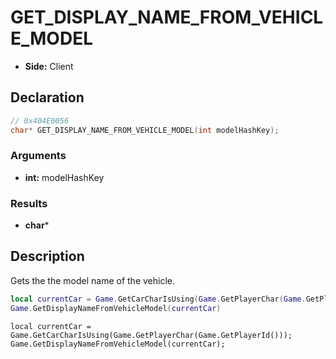 # GET_DISPLAY_NAME_FROM_VEHICLE_MODEL
- **Side:** Client

## Declaration
```cpp
// 0x404E0056
char* GET_DISPLAY_NAME_FROM_VEHICLE_MODEL(int modelHashKey);
```

### Arguments
- **int:** modelHashKey

### Results
- **char***

## Description
Gets the the model name of the vehicle.

```lua
local currentCar = Game.GetCarCharIsUsing(Game.GetPlayerChar(Game.GetPlayerId()))
Game.GetDisplayNameFromVehicleModel(currentCar)
```

```squirrel
local currentCar = Game.GetCarCharIsUsing(Game.GetPlayerChar(Game.GetPlayerId()));
Game.GetDisplayNameFromVehicleModel(currentCar);
```